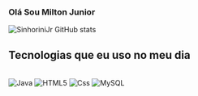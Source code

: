 ### Olá Sou Milton Junior 

![SinhoriniJr GitHub stats](https://github-readme-stats.vercel.app/api?username=SinhoriniJr&theme=blue-green)

## Tecnologias que eu uso no meu dia
<div style="display: inline_block"><br/>
    <img aling ="center" alt= "Java" src="https://img.shields.io/badge/Java-ED8B00?style=for-the-badge&logo=openjdk&logoColor=white" />    
    <img aling ="center" alt= "HTML5" src="https://img.shields.io/badge/HTML-239120?style=for-the-badge&logo=html5&logoColor=white" /> 
    <img aling ="center" alt= "Css" src="https://img.shields.io/badge/CSS-239120?&style=for-the-badge&logo=css3&logoColor=white" />  
    <img aling ="center" alt= "MySQL" src="https://img.shields.io/badge/MySQL-005C84?style=for-the-badge&logo=mysql&logoColor=white" />    
</div>
